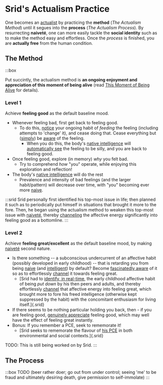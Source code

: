 # Srid's Actualism Practice

One becomes an [actualist](https://actualfreedom.com.au/an/) by practicing the **method** (_The Actualism Method_) until it segues into the **process** (_The Actualism Process_). By resurrecting **naiveté**, one can more easily tackle the **social identity** such as to make the method easy and effortless. Once the *process* is finished, you are **actually free** from the human condition.

## The Method

:::box

Put succintly, the actualism method is **an ongoing enjoyment and appreciation of this moment of being alive** (read [This Moment of Being Alive](https://www.actualfreedom.com.au/richard/articles/thismomentofbeingalive.htm) for details).

### Level 1
            
Achieve **feeling good** as the default baseline mood.

- Whenever feeling bad, first get back to feeling good.
  - To do this, [notice](#awareness) your ongoing habit of *feeding* the feeling (including attempts to 'change' it), and cease doing that. Cease everything but ([simply](#naivete)) be [aware](#awareness) of the feeling.
    - When you do this, the body's [native intelligence](#intelligence) will [automatically see](#choice) the feeling to be silly, and you are back to feeling good.
- Once feeling good, explore (in memory) *why* you felt bad.
  - Try to comprehend *how* "you" operate, while enjoying this exploration and reflection!
- The body's [native intelligence](#intelligence) will do the rest
  - Prevalence and intensity of bad feelings (and the larger habit/pattern) will decrease over time, with "you" becoming ever more [naive](#naivete).

:::srid
Srid personally first identified his top-most issue in life; then planned it such as to periodically put himself in situations that brought it more to the fore. Then, he began using the actualism method to weaken this top-most issue with [naiveté](#naivete), thereby [channeling](#choice) the affective energy significantly into feeling good as a bottomline.
:::

### Level 2

Achieve **feeling great/excellent** as the default baseline mood, by making [naiveté](#naivete) second nature. 

- Is there something -- a subconscious undercurrent of an affective habit (possibly developed in early childhood) -- that is retarding you from being [naive](#naivete) (and [intelligent](#intelligence)) by default? Become [fascinatedly aware](#awareness) of it so as to effortlessly [channel](#choice) it towards feeling great.
  - [Srid had to [identify, in real-time](#awareness), the early childhood affective habit of being *put down* by his then peers and adults, and thereby effortlessly [channel](#choice) that affective energy into feeling great, which brought more to fore his freed intelligence (otherwise kept suppressed by the habit) with the concomitant enthusiasm for living itself.]{.srid}
- If there seems to be nothing particular holding you back, then - if you are feeling good, [genuinely appreciate](#appreciation) feeling good, which may well have the effect of feeling great instantly.
- Bonus: If you remember a PCE, seek to rememorate it! 
  - [Srid seeks to rememorate the flavour of [his PCE](https://srid.ca/pce-reports#ms) in both environmental and social contexts.]{.srid}

TODO: This is still being worked on by Srid.
:::

## The Process

:::box
TODO (beer rather doer; go out from under control; seeing 'me' to be fraud and ultimately desiring death, give permission to self-immolate)
:::
